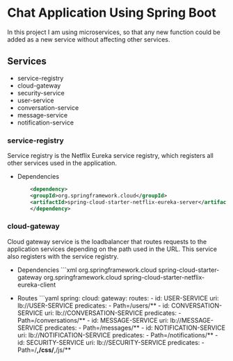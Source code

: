 # Chat Application Using Spring Boot

In this project I am using microservices, so that any new function could be added as a new service without affecting other services.

## Services

  * service-registry
  * cloud-gateway
  * security-service
  * user-service
  * conversation-service
  * message-service
  * notification-service
  
### service-registry

  Service registry is the Netflix Eureka service registry, which registers all other services used in the application.

 * Dependencies
	```xml
	    <dependency>
		<groupId>org.springframework.cloud</groupId>
		<artifactId>spring-cloud-starter-netflix-eureka-server</artifactId>
	    </dependency>
	```

### cloud-gateway

  Cloud gateway service is the loadbalancer that routes requests to the application services depending on the path used in the URL. This service also registers with the service registry.

  * Dependencies
        ```xml
	    <dependency>
		<groupId>org.springframework.cloud</groupId>
		<artifactId>spring-cloud-starter-gateway</artifactId>
	    </dependency>
	    <dependency>
		<groupId>org.springframework.cloud</groupId>
		<artifactId>spring-cloud-starter-netflix-eureka-client</artifactId>
	    </dependency>

  * Routes
        ```yaml
	    spring:
	      cloud:
	        gateway:
	          routes:
		    - id: USER-SERVICE
		      uri: lb://USER-SERVICE
		      predicates:
		        - Path=/users/**
		    - id: CONVERSATION-SERVICE
		      uri: lb://CONVERSATION-SERVICE
		      predicates:
		        - Path=/conversations/**
		    - id: MESSAGE-SERVICE
		      uri: lb://MESSAGE-SERVICE
		      predicates:
		        - Path=/messages/**
		    - id: NOTIFICATION-SERVICE
		      uri: lb://NOTIFICATION-SERVICE
		      predicates:
		        - Path=/notifications/**
		    - id: SECURITY-SERVICE
		      uri: lb://SECURITY-SERVICE
		      predicates:
		        - Path=/**,/css/**,/js/**
